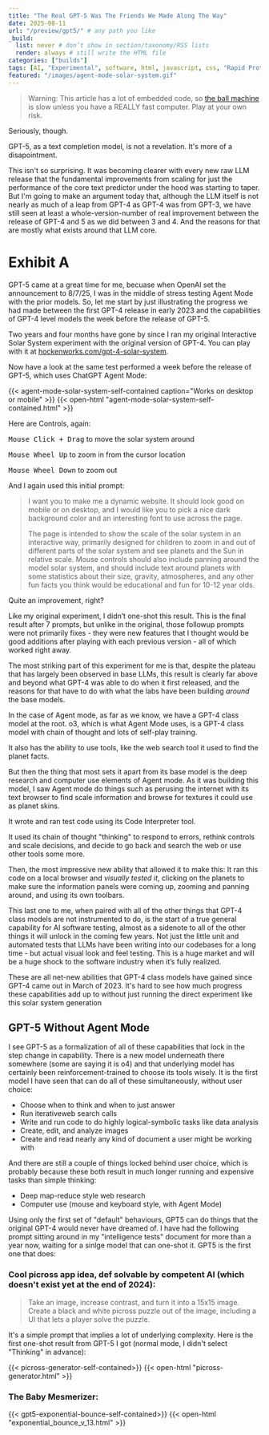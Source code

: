 ```yaml
---
title: "The Real GPT-5 Was The Friends We Made Along The Way"
date: 2025-08-11
url: "/preview/gpt5/" # any path you like
_build:
  list: never # don’t show in section/taxonomy/RSS lists
  render: always # still write the HTML file
categories: ["builds"]
tags: [AI, "Experimental", software, html, javascript, css, "Rapid Prototyping"]
featured: "/images/agent-mode-solar-system.gif"
---
```


> Warning: This article has a lot of embedded code, so [the ball machine](/this-website/#ball-machine---the-game) is slow unless you have a REALLY fast computer. Play at your own risk.

Seriously, though.

GPT-5, as a text completion model, is not a revelation. It's more of a disapointment.

This isn't so surprising. It was becoming clearer with every new raw LLM release that the fundamental improvements from scaling for just the performance of the core text predictor under the hood was starting to taper. But I'm going to make an argument today that, although the LLM itself is not nearly as much of a leap from GPT-4 as GPT-4 was from GPT-3, we have still seen at least a whole-version-number of real improvement between the release of GPT-4 and 5 as we did between 3 and 4. And the reasons for that are mostly what exists around that LLM core.

# Exhibit A

GPT-5 came at a great time for me, becuase when OpenAI set the announcement to 8/7/25, I was in the middle of stress testing Agent Mode with the prior models. So, let me start by just illustrating the progress we had made between the first GPT-4 release in early 2023 and the capabilities of GPT-4 level models the week before the release of GPT-5.

Two years and four months have gone by since I ran my original Interactive Solar System experiment with the original version of GPT-4. You can play with it at [hockenworks.com/gpt-4-solar-system](/gpt-4-solar-system).

Now have a look at the same test performed a week before the release of GPT-5, which uses ChatGPT Agent Mode:

<!--more-->

{{< agent-mode-solar-system-self-contained caption="Works on desktop or mobile" >}}
{{< open-html "agent-mode-solar-system-self-contained.html" >}}

Here are Controls, again:

<kbd>Mouse Click + Drag</kbd> to move the solar system around

<kbd>Mouse Wheel Up</kbd> to zoom in from the cursor location

<kbd>Mouse Wheel Down</kbd> to zoom out

And I again used this initial prompt:

> I want you to make me a dynamic website. It should look good on mobile or on desktop, and I would like you to pick a nice dark background color and an interesting font to use across the page.
>
> The page is intended to show the scale of the solar system in an interactive way, primarily designed for children to zoom in and out of different parts of the solar system and see planets and the Sun in relative scale. Mouse controls should also include panning around the model solar system, and should include text around planets with some statistics about their size, gravity, atmospheres, and any other fun facts you think would be educational and fun for 10-12 year olds.
> &nbsp;

Quite an improvement, right?

Like my original experiment, I didn’t one-shot this result. This is the final result after 7 prompts, but unlike in the original, those followup prompts were not primarily fixes - they were new features that I thought would be good additions after playing with each previous version - all of which worked right away.

The most striking part of this experiment for me is that, despite the plateau that has largely been observed in base LLMs, this result is clearly far above and beyond what GPT-4 was able to do when it first released, and the reasons for that have to do with what the labs have been building _around_ the base models.

In the case of Agent mode, as far as we know, we have a GPT-4 class model at the root. o3, which is what Agent Mode uses, is a GPT-4 class model with chain of thought and lots of self-play training.

It also has the ability to use tools, like the web search tool it used to find the planet facts.

But then the thing that most sets it apart from its base model is the deep research and computer use elements of Agent mode. As it was building this model, I saw Agent mode do things such as perusing the internet with its text browser to find scale information and browse for textures it could use as planet skins.

It wrote and ran test code using its Code Interpreter tool.

It used its chain of thought "thinking" to respond to errors, rethink controls and scale decisions, and decide to go back and search the web or use other tools some more.

Then, the most impressive new ability that allowed it to make this: It ran this code on a local browser and _visually tested it_, clicking on the planets to make sure the information panels were coming up, zooming and panning around, and using its own toolbars.

This last one to me, when paired with all of the other things that GPT-4 class models are not instrumented to do, is the start of a true general capability for AI software testing, almost as a sidenote to all of the other things it will unlock in the coming few years. Not just the little unit and automated tests that LLMs have been writing into our codebases for a long time - but actual visual look and feel testing. This is a huge market and will be a huge shock to the software industry when it’s fully realized.

These are all net-new abilities that GPT-4 class models have gained since GPT-4 came out in March of 2023. It's hard to see how much progress these capabilities add up to without just running the direct experiment like this solar system generation

## GPT-5 Without Agent Mode

I see GPT-5 as a formalization of all of these capabilities that lock in the step change in capability. There is a new model underneath there somewhere (some are saying it is o4) and that underlying model has certainly been reinforcement-trained to choose its tools wisely. It is the first model I have seen that can do all of these simultaneously, without user choice:

- Choose when to think and when to just answer
- Run iterativeweb search calls
- Write and run code to do highly logical-symbolic tasks like data analysis
- Create, edit, and analyze images
- Create and read nearly any kind of document a user might be working with

And there are still a couple of things locked behind user choice, which is probably because these both result in much longer running and expensive tasks than simple thinking:

- Deep map-reduce style web research
- Computer use (mouse and keyboard style, with Agent Mode)

Using only the first set of "default" behaviours, GPT5 can do things that the original GPT-4 would never have dreamed of. I have had the following prompt sitting around in my "intelligence tests" document for more than a year now, waiting for a sinlge model that can one-shot it. GPT5 is the first one that does:

### Cool picross app idea, def solvable by competent AI (which doesn't exist yet at the end of 2024):

> Take an image, increase contrast, and turn it into a 15x15 image. Create a black and white picross puzzle out of the image, including a UI that lets a player solve the puzzle.

It's a simple prompt that implies a lot of underlying complexity. Here is the first one-shot result from GPT-5 I got (normal mode, I didn't select "Thinking" in advance):

{{< picross-generator-self-contained>}}
{{< open-html "picross-generator.html" >}}

### The Baby Mesmerizer:

{{< gpt5-exponential-bounce-self-contained>}}
{{< open-html "exponential_bounce_v_13.html" >}}
